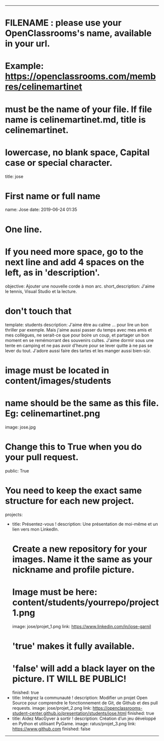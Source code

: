 ---

# FILENAME : please use your OpenClassrooms's name, available in your url.
# Example: https://openclassrooms.com/membres/celinemartinet
# must be the name of your file. If file name is celinemartinet.md, title is celinemartinet.
# lowercase, no blank space, Capital case or special character.
title: jose

# First name or full name
name: Jose
date: 2019-06-24 01:35

# One line.
# If you need more space, go to the next line and add 4 spaces on the left, as in 'description'.
objective: Ajouter une nouvelle corde à mon arc.
short_description: J'aime le tennis, Visual Studio et la lecture.

# don't touch that
template: students
description:
    J'aime être au calme ... pour lire un bon thriller par exemple.
    Mais j'aime aussi passer du temps avec mes amis et mes collègues,
    ne serait-ce que pour boire un coup, et partager un bon moment 
    en se remémorrant des souvenirs cultes. J'aime dormir sous une tente 
    en camping et ne pas avoir d'heure pour se lever quitte à ne pas se lever
    du tout. J'adore aussi faire des tartes et les manger aussi bien-sûr. 

# image must be located in content/images/students
# name should be the same as this file. Eg: celinemartinet.png
image: jose.jpg

# Change this to True when you do your pull request.
public: True

# You need to keep the exact same structure for each new project.
projects:
  - title: Présentez-vous !
    description: Une présentation de moi-même et un lien vers mon LinkedIn.
    # Create a new repository for your images. Name it the same as your nickname and profile picture.
    # Image must be here: content/students/yourrepo/project1.png
    image: jose/projet_1.png
    link: https://www.linkedin.com/in/jose-garnil
    # 'true' makes it fully available.
    # 'false' will add a black layer on the picture. IT WILL BE PUBLIC!
    finished: true
  - title: Intégrez la communauté !
    description: Modifier un projet Open Source pour comprendre le fonctionnement de Git, de Github et des pull requests. 
    image: jose/projet_2.png
    link: https://openclassrooms-student-center.github.io/presentation/students/jose.html
    finished: true
  - title: Aidez MacGyver à sortir !
    description: Création d’un jeu développé en Python et utilisant PyGame.
    image: ratus/projet_3.png
    link: https://www.github.com
    finished: false
---
